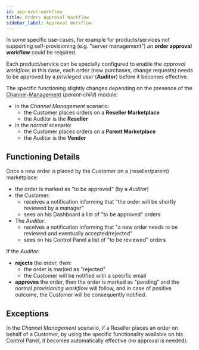 ```yaml
---
id: approval-workflow
title: Orders Approval Workflow
sidebar_label: Approval Workflow
---
```

In some specific use-cases, for example for products/services not supporting
self-provisioning (e.g. "server management") an **order approval workflow**
could be required.

Each product/service can be specially configured to enable the *approval
workflow*: in this case, each order (new purchases, change requests) needs to be
approved by a *privileged user* (**Auditor**) before it becomes effective.

The specific functioning slightly changes depending on the presence of the
[Channel-Management](channel.md) (*parent-child*) module:

- in the *Channel Management* scenario:
  - the Customer places orders on a **Reseller Marketplace**
  - the Auditor is the **Reseller**
- in the *normal* scenario:
  - the Customer places orders on a **Parent Marketplace**
  - the Auditor is the **Vendor**

## Functioning Details

Once a new order is placed by the Customer on a (reseller/parent) marketplace:

- the order is marked as "to be approved" (by a *Auditor*)
- the Customer:
  - receives a notification informing that "the order will be shortly reviewed
    by a manager"
  - sees on his Dashboard a list of "to be approved" orders
- The *Auditor*:
  - receives a notification informing that "a new order needs to be reviewed and
    eventually accepted/rejected"
  - sees on his Control Panel a list of "to be reviewed" orders

If the *Auditor*:

- **rejects** the order, then:
  - the order is marked as "rejected"
  - the Customer will be notified with a specific email
- **approves** the order, then the order is marked as "pending" and the normal
  *provisioning workflow* will follow, and in case of positive outcome, the
  Customer will be consequently notified.

## Exceptions

In the *Channel Management* scenario, if a Reseller places an order on behalf of
a Customer, by using the specific functionality available on his Control Panel,
it becomes automatically effective (no approval is needed).
